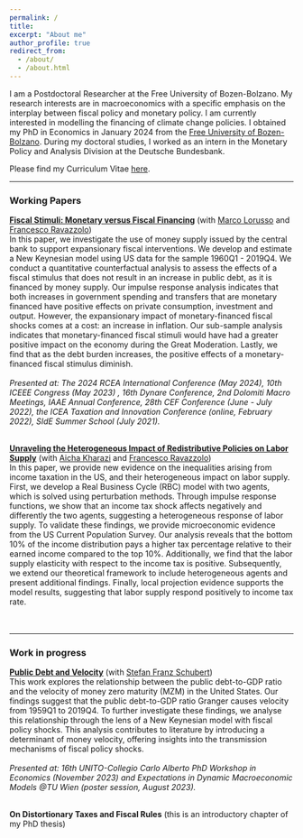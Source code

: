 ```yaml
---
permalink: /
title: 
excerpt: "About me"
author_profile: true
redirect_from: 
  - /about/
  - /about.html
---
```


I am a Postdoctoral Researcher at the Free University of Bozen-Bolzano. My research interests are in macroeconomics with a specific emphasis on the interplay between fiscal policy and monetary policy. I am currently interested in modelling the financing of climate change policies. I obtained my PhD in Economics in January 2024 from the [Free University of Bozen-Bolzano](https://www.unibz.it/en/). During my doctoral studies, I worked as an intern in the Monetary Policy and Analysis Division at the Deutsche Bundesbank.

Please find my Curriculum Vitae [here](https://claudroiu.github.io/files/CV_ClaudiaUdroiu.pdf).

____________
### Working Papers

[**Fiscal Stimuli: Monetary versus Fiscal Financing**](https://github.com/claudroiu/claudroiu.github.io/blob/master/files/Paper_LRU.pdf) (with [Marco Lorusso](https://www.ncl.ac.uk/business/people/profile/marcolorusso.html) and [Francesco Ravazzolo](http://www.francescoravazzolo.com/)) <br>
In this paper, we investigate the use of money supply issued by the central bank to support expansionary fiscal interventions. We develop and estimate a New Keynesian model using US data for the sample 1960Q1 - 2019Q4. We conduct a quantitative counterfactual analysis to assess the effects of a fiscal stimulus that does not result in an increase in public debt, as it is financed by money supply. Our impulse response analysis indicates that both increases in government spending and transfers that are monetary financed have positive effects on private consumption, investment and output. However, the expansionary impact of monetary-financed fiscal shocks comes at a cost: an increase in inflation. Our sub-sample analysis indicates that monetary-financed fiscal stimuli would have had a greater positive impact on the economy during the Great Moderation. Lastly, we find that as the debt burden increases, the positive effects of a monetary-financed fiscal stimulus diminish. <br>
<br />
_Presented at: The 2024 RCEA International Conference (May 2024), 10th ICEEE Congress (May 2023) , 16th Dynare Conference, 2nd Dolomiti Macro Meetings, IAAE Annual Conference, 28th CEF Conference (June - July 2022), the ICEA Taxation and Innovation Conference (online, February 2022), SIdE Summer School (July 2021)._
<br />
<br />

[**Unraveling the Heterogeneous Impact of Redistributive Policies on Labor Supply**](https://github.com/claudroiu/claudroiu.github.io/blob/master/files/project_HA.pdf) (with [Aicha Kharazi](https://sites.google.com/view/aichakharazi/home) and [Francesco Ravazzolo](http://www.francescoravazzolo.com/)) <br>
In this paper, we provide new evidence on the inequalities arising from income taxation in the US, and their heterogeneous impact on labor supply. First, we develop a Real Business Cycle (RBC) model with two agents, which  is solved using perturbation methods. Through impulse response functions, we show that an income tax shock affects negatively and differently the two agents, suggesting a heterogeneous response of labor supply. To validate these findings, we provide microeconomic evidence from the US Current Population Survey. Our analysis reveals that the bottom 10\% of the income distribution pays a higher tax percentage relative to their earned income compared to the top 10\%. Additionally, we find that the labor supply elasticity with respect to the income tax is positive. Subsequently, we extend our theoretical framework to include heterogeneous agents and present additional findings. Finally, local projection evidence supports the model results, suggesting that labor supply respond positively to income tax rate. <br>
<br />
<br />
________________________________________________________________
### Work in progress

[**Public Debt and Velocity**](https://github.com/claudroiu/claudroiu.github.io/blob/master/files/Public_debt_and_velocity.pdf) (with [Stefan Franz Schubert](https://www.unibz.it/it/faculties/economics-management/academic-staff/person/8367-stefan-franz-schubert)) <br>
This work explores the relationship between the public debt-to-GDP ratio and the velocity of money zero maturity (MZM) in the United States. Our findings suggest that the public debt-to-GDP ratio Granger causes velocity from 1959Q1 to 2019Q4. To further investigate these findings, we analyse this relationship through the lens of a New Keynesian model with fiscal policy shocks. This analysis contributes to literature by introducing a determinant of money velocity, offering insights into the transmission mechanisms of fiscal policy shocks. <br>
<br />
_Presented at: 16th UNITO-Collegio Carlo Alberto PhD Workshop in Economics (November 2023) and Expectations in Dynamic Macroeconomic Models @TU Wien (poster session, August 2023)._
<br />
<br />

**On Distortionary Taxes and Fiscal Rules** (this is an introductory chapter of my PhD thesis)
